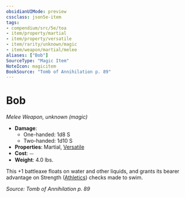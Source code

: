 ```yaml
---
obsidianUIMode: preview
cssclass: json5e-item
tags:
- compendium/src/5e/toa
- item/property/martial
- item/property/versatile
- item/rarity/unknown/magic
- item/weapon/martial/melee
aliases: ["Bob"]
SourceType: "Magic Item"
NoteIcon: magicitem
BookSource: "Tomb of Annihilation p. 89"
---
```

# Bob
*Melee Weapon, unknown (magic)*  

- **Damage**:
  - One-handed: 1d8 S
  - Two-handed: 1d10 S
- **Properties**: Martial, [Versatile](/2-Mechanics/CLI/rules/item-properties.md#Versatile)
- **Cost**: ⏤
- **Weight**: 4.0 lbs.

This +1 battleaxe floats on water and other liquids, and grants its bearer advantage on Strength ([Athletics](/2-Mechanics/CLI/rules/skills.md#Athletics)) checks made to swim.

*Source: Tomb of Annihilation p. 89*